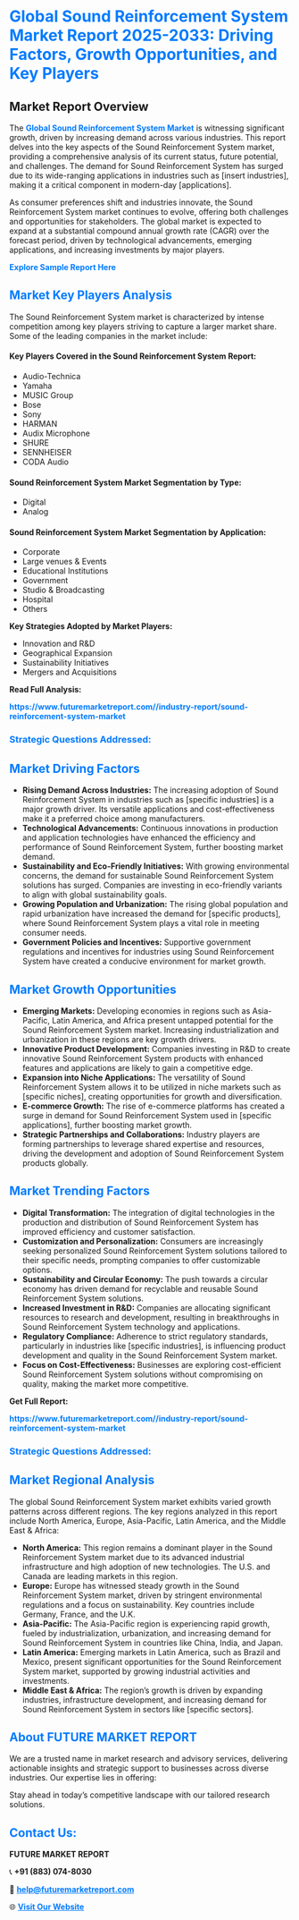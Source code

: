 <h1 style="color: #007BFF;">Global Sound Reinforcement System Market Report 2025-2033: Driving Factors, Growth Opportunities, and Key Players</h1>

<section id="overview">
<h2>Market Report Overview</h2>
<p>The <a href="https://www.futuremarketreport.com//industry-report/sound-reinforcement-system-market" style="color: #007BFF; text-decoration: none;"><strong>Global Sound Reinforcement System Market</strong></a> is witnessing significant growth, driven by increasing demand across various industries. This report delves into the key aspects of the Sound Reinforcement System market, providing a comprehensive analysis of its current status, future potential, and challenges. The demand for Sound Reinforcement System has surged due to its wide-ranging applications in industries such as [insert industries], making it a critical component in modern-day [applications].</p>
<p>As consumer preferences shift and industries innovate, the Sound Reinforcement System market continues to evolve, offering both challenges and opportunities for stakeholders. The global market is expected to expand at a substantial compound annual growth rate (CAGR) over the forecast period, driven by technological advancements, emerging applications, and increasing investments by major players.</p>
</section>

<section id="overview">
<p><a href="https://www.futuremarketreport.com//request-sample/reportId=75996" style="color: #007BFF; text-decoration: none;"><strong>Explore Sample Report Here</strong></a></p>
</section>

<section id="key-players">
<h2 style="color: #007BFF;">Market Key Players Analysis</h2>
<p>The Sound Reinforcement System market is characterized by intense competition among key players striving to capture a larger market share. Some of the leading companies in the market include:</p>
<h4>Key Players Covered in the Sound Reinforcement System Report:</h4>
<ul><li>Audio-Technica</li><li>Yamaha</li><li>MUSIC Group</li><li>Bose</li><li>Sony</li><li>HARMAN</li><li>Audix Microphone</li><li>SHURE</li><li>SENNHEISER</li><li>CODA Audio</li></ul>
<h4>Sound Reinforcement System Market Segmentation by Type:</h4>
<ul><li>Digital</li><li>Analog</li></ul>

<h4>Sound Reinforcement System Market Segmentation by Application:</h4>
<ul><li>Corporate</li><li>Large venues &amp; Events</li><li>Educational Institutions</li><li>Government</li><li>Studio &amp; Broadcasting</li><li>Hospital</li><li>Others</li></ul>
<p><strong>Key Strategies Adopted by Market Players:</strong></p>
<ul>
<li>Innovation and R&D</li>
<li>Geographical Expansion</li>
<li>Sustainability Initiatives</li>
<li>Mergers and Acquisitions</li>
</ul>
</section>

<section>
<p><strong>Read Full Analysis: </strong></p><a href="https://www.futuremarketreport.com//industry-report/sound-reinforcement-system-market" style="color: #007BFF; text-decoration: none;"><strong>https://www.futuremarketreport.com//industry-report/sound-reinforcement-system-market</strong></a>
<h3 style="color: #007BFF;">Strategic Questions Addressed:</h3>
</section>

<section id="driving-factors">
<h2 style="color: #007BFF;">Market Driving Factors</h2>
<ul>
<li><strong>Rising Demand Across Industries:</strong> The increasing adoption of Sound Reinforcement System in industries such as [specific industries] is a major growth driver. Its versatile applications and cost-effectiveness make it a preferred choice among manufacturers.</li>
<li><strong>Technological Advancements:</strong> Continuous innovations in production and application technologies have enhanced the efficiency and performance of Sound Reinforcement System, further boosting market demand.</li>
<li><strong>Sustainability and Eco-Friendly Initiatives:</strong> With growing environmental concerns, the demand for sustainable Sound Reinforcement System solutions has surged. Companies are investing in eco-friendly variants to align with global sustainability goals.</li>
<li><strong>Growing Population and Urbanization:</strong> The rising global population and rapid urbanization have increased the demand for [specific products], where Sound Reinforcement System plays a vital role in meeting consumer needs.</li>
<li><strong>Government Policies and Incentives:</strong> Supportive government regulations and incentives for industries using Sound Reinforcement System have created a conducive environment for market growth.</li>
</ul>
</section>

<section id="growth-opportunities">
<h2 style="color: #007BFF;">Market Growth Opportunities</h2>
<ul>
<li><strong>Emerging Markets:</strong> Developing economies in regions such as Asia-Pacific, Latin America, and Africa present untapped potential for the Sound Reinforcement System market. Increasing industrialization and urbanization in these regions are key growth drivers.</li>
<li><strong>Innovative Product Development:</strong> Companies investing in R&D to create innovative Sound Reinforcement System products with enhanced features and applications are likely to gain a competitive edge.</li>
<li><strong>Expansion into Niche Applications:</strong> The versatility of Sound Reinforcement System allows it to be utilized in niche markets such as [specific niches], creating opportunities for growth and diversification.</li>
<li><strong>E-commerce Growth:</strong> The rise of e-commerce platforms has created a surge in demand for Sound Reinforcement System used in [specific applications], further boosting market growth.</li>
<li><strong>Strategic Partnerships and Collaborations:</strong> Industry players are forming partnerships to leverage shared expertise and resources, driving the development and adoption of Sound Reinforcement System products globally.</li>
</ul>
</section>

<section id="trending-factors">
<h2 style="color: #007BFF;">Market Trending Factors</h2>
<ul>
<li><strong>Digital Transformation:</strong> The integration of digital technologies in the production and distribution of Sound Reinforcement System has improved efficiency and customer satisfaction.</li>
<li><strong>Customization and Personalization:</strong> Consumers are increasingly seeking personalized Sound Reinforcement System solutions tailored to their specific needs, prompting companies to offer customizable options.</li>
<li><strong>Sustainability and Circular Economy:</strong> The push towards a circular economy has driven demand for recyclable and reusable Sound Reinforcement System solutions.</li>
<li><strong>Increased Investment in R&D:</strong> Companies are allocating significant resources to research and development, resulting in breakthroughs in Sound Reinforcement System technology and applications.</li>
<li><strong>Regulatory Compliance:</strong> Adherence to strict regulatory standards, particularly in industries like [specific industries], is influencing product development and quality in the Sound Reinforcement System market.</li>
<li><strong>Focus on Cost-Effectiveness:</strong> Businesses are exploring cost-efficient Sound Reinforcement System solutions without compromising on quality, making the market more competitive.</li>
</ul>
</section>

<section>
<p><strong>Get Full Report: </strong></p><a href="https://www.futuremarketreport.com//industry-report/sound-reinforcement-system-market" style="color: #007BFF; text-decoration: none;"><strong>https://www.futuremarketreport.com//industry-report/sound-reinforcement-system-market</strong></a>
<h3 style="color: #007BFF;">Strategic Questions Addressed:</h3>
</section>


<section id="regional-analysis">
<h2 style="color: #007BFF;">Market Regional Analysis</h2>
<p>The global Sound Reinforcement System market exhibits varied growth patterns across different regions. The key regions analyzed in this report include North America, Europe, Asia-Pacific, Latin America, and the Middle East & Africa:</p>
<ul>
<li><strong>North America:</strong> This region remains a dominant player in the Sound Reinforcement System market due to its advanced industrial infrastructure and high adoption of new technologies. The U.S. and Canada are leading markets in this region.</li>
<li><strong>Europe:</strong> Europe has witnessed steady growth in the Sound Reinforcement System market, driven by stringent environmental regulations and a focus on sustainability. Key countries include Germany, France, and the U.K.</li>
<li><strong>Asia-Pacific:</strong> The Asia-Pacific region is experiencing rapid growth, fueled by industrialization, urbanization, and increasing demand for Sound Reinforcement System in countries like China, India, and Japan.</li>
<li><strong>Latin America:</strong> Emerging markets in Latin America, such as Brazil and Mexico, present significant opportunities for the Sound Reinforcement System market, supported by growing industrial activities and investments.</li>
<li><strong>Middle East & Africa:</strong> The region’s growth is driven by expanding industries, infrastructure development, and increasing demand for Sound Reinforcement System in sectors like [specific sectors].</li>
</ul>
</section>

<footer>
<h2 style="color: #007BFF;">About FUTURE MARKET REPORT</h2>
<p>We are a trusted name in market research and advisory services, delivering actionable insights and strategic support to businesses across diverse industries. Our expertise lies in offering:</p>

<p>Stay ahead in today’s competitive landscape with our tailored research solutions.</p>

<h2 style="color: #007BFF;">Contact Us:</h2>
<p><strong>FUTURE MARKET REPORT</strong></p>
<p>📞 <strong>+91 (883) 074-8030</strong></p>
<p>📧 <strong><a href="mailto:help@futuremarketreport.com" style="color: #007BFF;">help@futuremarketreport.com</a></strong></p>
<p>🌐 <strong><a href="https://www.futuremarketreport.com/" style="color: #007BFF;">Visit Our Website</a></strong></p>
</footer>